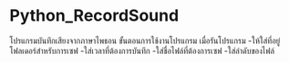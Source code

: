 # Python_RecordSound
โปรแกรมบันทึกเสียงจากภาษาไพธอน
ขั้นตอนการใช้งานโปรแกรม
เมื่อรันโปรแกรม
-ให้ใส่ที่อยู่โฟลเดอร์สำหรับการเซฟ
-ใส่เวลาที่ต้องการบันทึก
-ใส่ชื่อไฟล์ที่ต้องการเซฟ
-ใส่ลำดับของไฟล์
